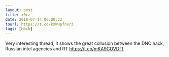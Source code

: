 ```yaml
---
layout: post
title: x0rz
date: 2018-07-14 00:00:22
tourl: https://t.co/kXWHpfnvr3
tags: [Hack]
---
```

Very interesting thread, it shows the great collusion between the DNC hack, Russian intel agencies and RT https://t.co/mKA9COVDfT